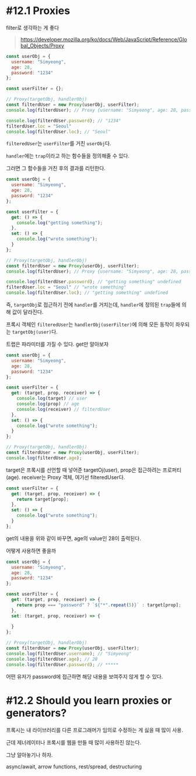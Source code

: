 # #12.1 Proxies

filter로 생각하는 게 좋다

> https://developer.mozilla.org/ko/docs/Web/JavaScript/Reference/Global_Objects/Proxy

```js
const userObj = {
  username: "Simyeong",
  age: 28,
  password: "1234"
};

const userFilter = {};

// Proxy(targetObj, handlerObj)
const filterdUser = new Proxy(userObj, userFilter);
console.log(filterdUser); // Proxy {username: "Simyeong", age: 28, password: "1234"}

console.log(filterdUser.password); // "1234"
filterdUser.loc = "Seoul"
console.log(filterdUser.loc); // "Seoul"
```

`filteredUser`는 `userFilter`를 거친 `userObj`다.

`handler`에는 `trap`이라고 하는 함수들을 정의해줄 수 있다.

그러면 그 함수들을 거친 후의 결과를 리턴한다.

```js
const userObj = {
  username: "Simyeong",
  age: 28,
  password: "1234"
};

const userFilter = {
  get: () => {
    console.log("getting something");
  },
  set: () => {
    console.log("wrote something");
  }
};

// Proxy(targetObj, handlerObj)
const filterdUser = new Proxy(userObj, userFilter);
console.log(filterdUser); // Proxy {username: "Simyeong", age: 28, password: "1234"}

console.log(filterdUser.password); // "getting something" undefined
filterdUser.loc = "Seoul" // "wrote something"
console.log(filterdUser.loc); // "getting something" undefined
```

즉, `targetObj`로 접근하기 전에 `handler`를 거치는데, `handler`에 정의된 `trap`들에 의해 값이 달라진다. 

프록시 객체인 `filteredUser`는 `handlerObj(userFilter)`에 의해 모든 동작이 좌우되는 `targetObj(user)`다.

트랩은 파라미터를 가질 수 있다. get만 알아보자
```js
const userObj = {
  username: "Simyeong",
  age: 28,
  password: "1234"
};

const userFilter = {
  get: (target, prop, receiver) => {
    console.log(target) // user
    console.log(prop) // age
    console.log(receiver) // filterdUser
  },
  set: () => {
    console.log("wrote something");
  }
};

// Proxy(targetObj, handlerObj)
const filterdUser = new Proxy(userObj, userFilter);
console.log(filterdUser.age);
```

target은 프록시를 선언할 때 넣어준 targetOj(user), prop은 접근하려는 프로퍼티(age). receiver는 Proxy 객체, 여기선 filteredUser다.

```js
const userFilter = {
  get: (target, prop, receiver) => {
    return target[prop];
  },
  set: () => {
    console.log("wrote something");
  }
};
```

get의 내용을 위와 같이 바꾸면, age의 value인 28이 출력된다.

어떻게 사용하면 좋을까

```js
const userObj = {
  username: "Simyeong",
  age: 28,
  password: "1234"
};

const userFilter = {
  get: (target, prop, receiver) => {
    return prop === "password" ? `${"*".repeat(5)}` : target[prop];
  },
  set: (target, prop, receiver) => {
    
  }
};

// Proxy(targetObj, handlerObj)
const filterdUser = new Proxy(userObj, userFilter);
console.log(filterdUser.username); // "Simyeong"
console.log(filterdUser.age); // 28
console.log(filterdUser.password); // *****
```
어떤 유저가 password에 접근하면 해당 내용을 보여주지 않게 할 수 있다.

# #12.2 Should you learn proxies or generators?

프록시는 내 라이브러리를 다른 프로그래머가 임의로 수정하는 게 싫을 때 많이 사용.

근데 제너레이터나 프록시를 웹을 만들 때 많이 사용하진 않는다.

그냥 알아놓기나 하자.

async/await, arrow functions, rest/spread, destructuring
